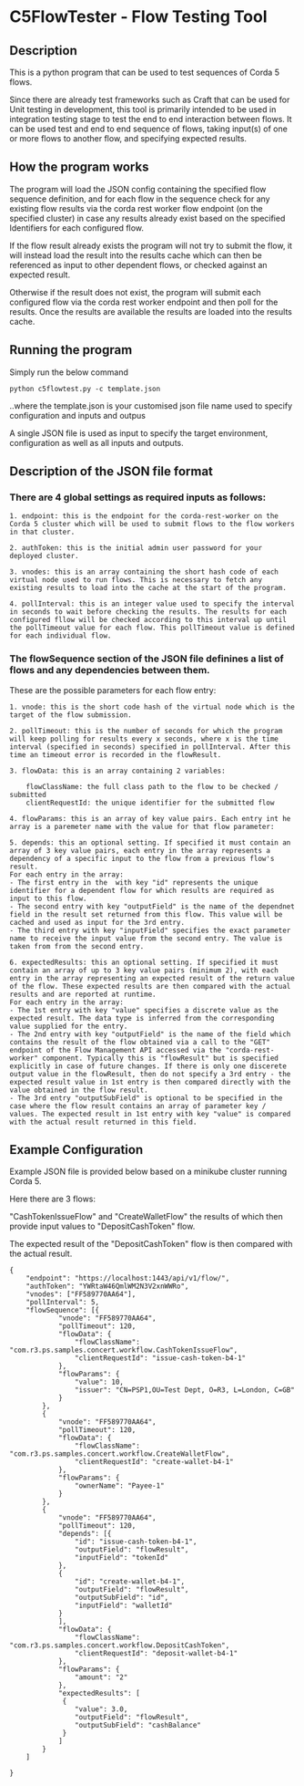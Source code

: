 # C5FlowTester - Flow Testing Tool 

## Description

 
This is a python program that can be used to test sequences of Corda 5 flows.   

Since there are already test frameworks such as Craft that can be used for Unit testing in development, this tool is primarily intended to be used in integration testing stage to test the end to end interaction between flows. It can be used test and end to end sequence of flows, taking input(s) of one or more flows to another flow, and specifying expected results.

## How the program works

The program will load the JSON config containing the specified flow sequence definition, and for each flow in the sequence check for any existing flow results via the corda rest worker flow endpoint (on the specified cluster) in case any results already exist based on the specified Identifiers for each configured flow.

If the flow result already exists the program will not try to submit the flow, it will instead load the result into the results cache which can then be referenced as input to other dependent flows, or checked against an expected result.  

Otherwise if the result does not exist, the program will submit each configured flow via the corda rest worker endpoint and then poll for the results. Once the results are available the results are loaded into the results cache.  

## Running the program

Simply run the below command

```
python c5flowtest.py -c template.json
```

..where the template.json is your customised json file name used to specify configuration and inputs and outpus

A single JSON file is used as input to specify the target environment, configuration as well as all inputs and outputs.

## Description of the JSON file format

### There are 4 global settings as required inputs as follows:

```
1. endpoint: this is the endpoint for the corda-rest-worker on the Corda 5 cluster which will be used to submit flows to the flow workers in that cluster.

2. authToken: this is the initial admin user password for your deployed cluster.

3. vnodes: this is an array containing the short hash code of each virtual node used to run flows. This is necessary to fetch any existing results to load into the cache at the start of the program.

4. pollInterval: this is an integer value used to specify the interval in seconds to wait before checking the results. The results for each configured fllow will be checked according to this interval up until the pollTimeout value for each flow. This pollTimeout value is defined for each individual flow.
```

### The flowSequence section of the JSON file definines a list of flows and any dependencies between them.

These are the possible parameters for each flow entry:

```
1. vnode: this is the short code hash of the virtual node which is the target of the flow submission.

2. pollTimeout: this is the number of seconds for which the program will keep polling for results every x seconds, where x is the time interval (specified in seconds) specified in pollInterval. After this time an timeout error is recorded in the flowResult.

3. flowData: this is an array containing 2 variables:

	flowClassName: the full class path to the flow to be checked / submitted
	clientRequestId: the unique identifier for the submitted flow

4. flowParams: this is an array of key value pairs. Each entry int he array is a paremeter name with the value for that flow parameter:

5. depends: this an optional setting. If specified it must contain an array of 3 key value pairs, each entry in the array represents a dependency of a specific input to the flow from a previous flow's result.
For each entry in the array:
- The first entry in the  with key "id" represents the unique identifier for a dependent flow for which results are required as input to this flow. 
- The second entry with key "outputField" is the name of the dependnet field in the result set returned from this flow. This value will be cached and used as input for the 3rd entry.
- The third entry with key "inputField" specifies the exact parameter name to receive the input value from the second entry. The value is taken from from the second entry.

6. expectedResults: this an optional setting. If specified it must contain an array of up to 3 key value pairs (minimum 2), with each entry in the array representing an expected result of the return value of the flow. These expected results are then compared with the actual results and are reported at runtime.
For each entry in the array:
- The 1st entry with key "value" specifies a discrete value as the expected result. The data type is inferred from the corresponding value supplied for the entry.
- The 2nd entry with key "outputField" is the name of the field which contains the result of the flow obtained via a call to the "GET" endpoint of the Flow Management API accessed via the "corda-rest-worker" component. Typically this is "flowResult" but is specified explicitly in case of future changes. If there is only one discerete output value in the flowResult, then do not specify a 3rd entry - the expected result value in 1st entry is then compared directly with the value obtained in the flow result. 
- The 3rd entry "outputSubField" is optional to be specified in the case where the flow result contains an array of parameter key / values. The expected result in 1st entry with key "value" is compared with the actual result returned in this field. 
```

## Example Configuration

Example JSON file is provided below based on a minikube cluster running Corda 5.

Here there are 3 flows: 

"CashTokenIssueFlow" and "CreateWalletFlow" the results of which then provide input values to "DepositCashToken" flow.

The expected result of the "DepositCashToken" flow is then compared with the actual result.

```
{
	"endpoint": "https://localhost:1443/api/v1/flow/",
	"authToken": "YWRtaW46QmlWM2N3V2xnWWRo",
	"vnodes": ["FF589770AA64"],
	"pollInterval": 5,		
	"flowSequence": [{
			"vnode": "FF589770AA64",
			"pollTimeout": 120,
			"flowData": {
				"flowClassName": "com.r3.ps.samples.concert.workflow.CashTokenIssueFlow",
				"clientRequestId": "issue-cash-token-b4-1"
			},
			"flowParams": {
				"value": 10,
				"issuer": "CN=PSP1,OU=Test Dept, O=R3, L=London, C=GB"
			}
		},
		{
			"vnode": "FF589770AA64",
			"pollTimeout": 120,
			"flowData": {
				"flowClassName": "com.r3.ps.samples.concert.workflow.CreateWalletFlow",
				"clientRequestId": "create-wallet-b4-1"
			},
			"flowParams": {
				"ownerName": "Payee-1"
			}
		},
		{
			"vnode": "FF589770AA64",
			"pollTimeout": 120,
			"depends": [{
				"id": "issue-cash-token-b4-1",
				"outputField": "flowResult",
				"inputField": "tokenId"				
			},
			{
				"id": "create-wallet-b4-1",
				"outputField": "flowResult",
				"outputSubField": "id",
				"inputField": "walletId"				
			}			
			],
			"flowData": {
				"flowClassName": "com.r3.ps.samples.concert.workflow.DepositCashToken",
				"clientRequestId": "deposit-wallet-b4-1"
			},
			"flowParams": {
				"amount": "2"
			},
			"expectedResults": [
			 { 
				"value": 3.0,
				"outputField": "flowResult",
				"outputSubField": "cashBalance" 
			 }
			]
		}				
	]

}
```
